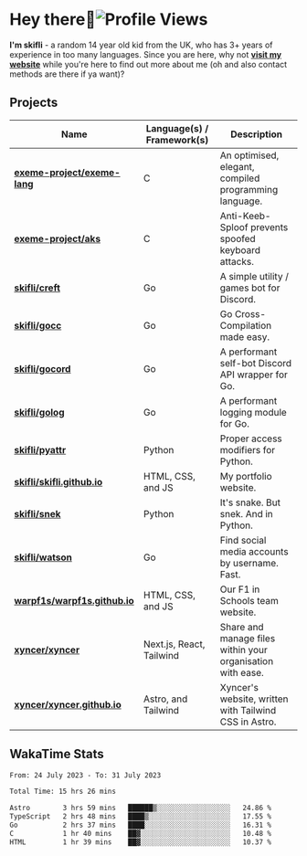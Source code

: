 # Hey there:wave:![Profile Views](https://komarev.com/ghpvc/?username=skifli)

**I'm skifli** - a random 14 year old kid from the UK, who has 3+ years of experience in too many languages. Since you are here, why not [**visit my website**](https://skifli.github.io) while you're here to find out more about me (oh and also contact methods are there if ya want)?

## Projects

| Name                                                                          | Language(s) / Framework(s)       | Description                                                |
| ----------------------------------------------------------------------------- | -------------------------------- | ---------------------------------------------------------- |
| [**exeme-project/exeme-lang**](https://github.com/exeme-project/exeme-lang)   | C                                | An optimised, elegant, compiled programming language.      |
| [**exeme-project/aks**](https://github.com/exeme-project/aks)                 | C                                | Anti-Keeb-Sploof prevents spoofed keyboard attacks.        |
| [**skifli/creft**](https://github.com/skifli/creft)                           | Go                               | A simple utility / games bot for Discord.                  |
| [**skifli/gocc**](https://github.com/skifli/gocc)                             | Go                               | Go Cross-Compilation made easy.                            |
| [**skifli/gocord**](https://github.com/skifli/gocord)                         | Go                               | A performant self-bot Discord API wrapper for Go.          |
| [**skifli/golog**](https://github.com/skifli/golog)                           | Go                               | A performant logging module for Go.                        |
| [**skifli/pyattr**](https://github.com/skifli/pyattr)                         | Python                           | Proper access modifiers for Python.                        |
| [**skifli/skifli.github.io**](https://github.com/skifli/skifli.github.io)     | HTML, CSS, and JS                | My portfolio website.                                      |
| [**skifli/snek**](https://github.com/skifli/snek)                             | Python                           | It's snake. But snek. And in Python.                       |
| [**skifli/watson**](https://github.com/skifli/watson)                         | Go                               | Find social media accounts by username. Fast.              |
| [**warpf1s/warpf1s.github.io**](https://github.com/warpf1s/warpf1s.github.io) | HTML, CSS, and JS                | Our F1 in Schools team website.                            |
| [**xyncer/xyncer**](https://github.com/xyncer/xyncer)                         | Next.js, React, Tailwind         | Share and manage files within your organisation with ease. |
| [**xyncer/xyncer.github.io**](https://github.com/xyncer/xyncer.github.io)     | Astro, and Tailwind              | Xyncer's website, written with Tailwind CSS in Astro.      |

## WakaTime Stats

<!--START_SECTION:waka-->

```txt
From: 24 July 2023 - To: 31 July 2023

Total Time: 15 hrs 26 mins

Astro        3 hrs 59 mins   ██████▒░░░░░░░░░░░░░░░░░░   24.86 %
TypeScript   2 hrs 48 mins   ████▒░░░░░░░░░░░░░░░░░░░░   17.55 %
Go           2 hrs 37 mins   ████░░░░░░░░░░░░░░░░░░░░░   16.31 %
C            1 hr 40 mins    ██▓░░░░░░░░░░░░░░░░░░░░░░   10.48 %
HTML         1 hr 39 mins    ██▓░░░░░░░░░░░░░░░░░░░░░░   10.37 %
```
